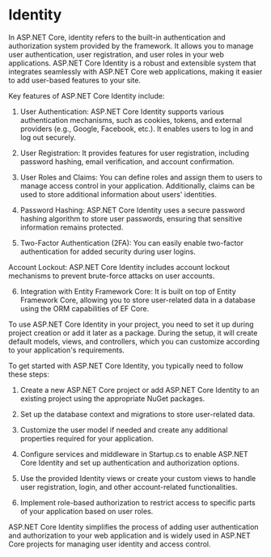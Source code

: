 # Identity

In ASP.NET Core, identity refers to the built-in authentication and authorization system provided by the framework. It allows you to manage user authentication, user registration, and user roles in your web applications. ASP.NET Core Identity is a robust and extensible system that integrates seamlessly with ASP.NET Core web applications, making it easier to add user-based features to your site.

Key features of ASP.NET Core Identity include:

1. User Authentication: ASP.NET Core Identity supports various authentication mechanisms, such as cookies, tokens, and external providers (e.g., Google, Facebook, etc.). It enables users to log in and log out securely.

2. User Registration: It provides features for user registration, including password hashing, email verification, and account confirmation.

3. User Roles and Claims: You can define roles and assign them to users to manage access control in your application. Additionally, claims can be used to store additional information about users' identities.

4. Password Hashing: ASP.NET Core Identity uses a secure password hashing algorithm to store user passwords, ensuring that sensitive information remains protected.

5. Two-Factor Authentication (2FA): You can easily enable two-factor authentication for added security during user logins.

Account Lockout: ASP.NET Core Identity includes account lockout mechanisms to prevent brute-force attacks on user accounts.

6. Integration with Entity Framework Core: It is built on top of Entity Framework Core, allowing you to store user-related data in a database using the ORM capabilities of EF Core.

To use ASP.NET Core Identity in your project, you need to set it up during project creation or add it later as a package. During the setup, it will create default models, views, and controllers, which you can customize according to your application's requirements.

To get started with ASP.NET Core Identity, you typically need to follow these steps:

1. Create a new ASP.NET Core project or add ASP.NET Core Identity to an existing project using the appropriate NuGet packages.

2. Set up the database context and migrations to store user-related data.

3. Customize the user model if needed and create any additional properties required for your application.

4. Configure services and middleware in Startup.cs to enable ASP.NET Core Identity and set up authentication and authorization options.

5. Use the provided Identity views or create your custom views to handle user registration, login, and other account-related functionalities.

6. Implement role-based authorization to restrict access to specific parts of your application based on user roles.

ASP.NET Core Identity simplifies the process of adding user authentication and authorization to your web application and is widely used in ASP.NET Core projects for managing user identity and access control.